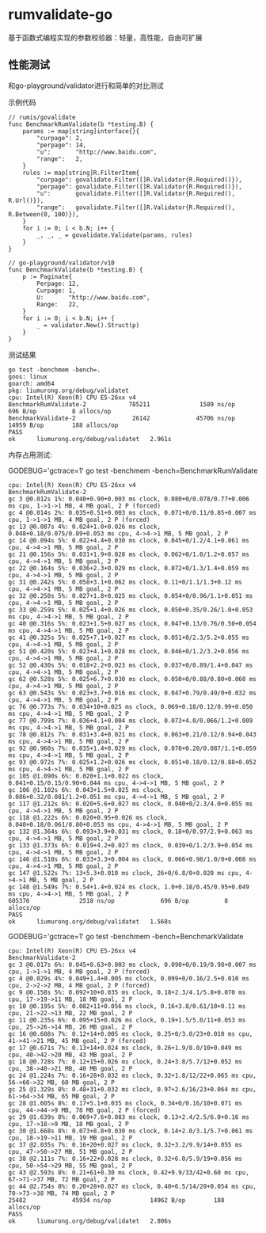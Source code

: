 # rumvalidate-go

基于函数式编程实现的参数校验器：轻量，高性能，自由可扩展

## 性能测试

和go-playground/validator进行和简单的对比测试

示例代码

    // rumis/govalidate
    func BenchmarkRumValidate(b *testing.B) {
        params := map[string]interface{}{
            "curpage": 2,
            "perpage": 14,
            "u":       "http://www.baidu.com",
            "range":   2,
        }
        rules := map[string]R.FilterItem{
            "curpage": govalidate.Filter([]R.Validator{R.Required()}),
            "perpage": govalidate.Filter([]R.Validator{R.Required()}),
            "u":       govalidate.Filter([]R.Validator{R.Required(), R.Url()}),
            "range":   govalidate.Filter([]R.Validator{R.Required(), R.Between(0, 100)}),
        }
        for i := 0; i < b.N; i++ {
            _, _, _ = govalidate.Validate(params, rules)
        }
    }

    // go-playground/validator/v10
    func BenchmarkValidate(b *testing.B) {
        p := Paginate{
            Perpage: 12,
            Curpage: 1,
            U:       "http://www.baidu.com",
            Range:   22,
        }
        for i := 0; i < b.N; i++ {
            _ = validator.New().Struct(p)
        }
    }

测试结果

    go test -benchmem -bench=.
    goos: linux
    goarch: amd64
    pkg: liumurong.org/debug/validatet
    cpu: Intel(R) Xeon(R) CPU E5-26xx v4
    BenchmarkRumValidate-2            785211              1589 ns/op             696 B/op          8 allocs/op
    BenchmarkValidate-2                26142             45706 ns/op           14959 B/op        188 allocs/op
    PASS
    ok      liumurong.org/debug/validatet   2.961s 

内存占用测试:

GODEBUG='gctrace=1' go test -benchmem -bench=BenchmarkRumValidate

    cpu: Intel(R) Xeon(R) CPU E5-26xx v4
    BenchmarkRumValidate-2          
    gc 3 @0.012s 1%: 0.040+0.90+0.003 ms clock, 0.080+0/0.078/0.77+0.006 ms cpu, 1->1->1 MB, 4 MB goal, 2 P (forced)
    gc 4 @0.014s 2%: 0.035+0.51+0.003 ms clock, 0.071+0/0.11/0.85+0.007 ms cpu, 1->1->1 MB, 4 MB goal, 2 P (forced)
    gc 13 @0.087s 4%: 0.024+1.0+0.026 ms clock, 0.048+0.18/0.075/0.89+0.053 ms cpu, 4->4->1 MB, 5 MB goal, 2 P
    gc 14 @0.094s 5%: 0.022+4.4+0.030 ms clock, 0.045+0/1.2/4.1+0.061 ms cpu, 4->4->1 MB, 5 MB goal, 2 P
    gc 21 @0.156s 5%: 0.031+1.9+0.028 ms clock, 0.062+0/1.0/1.2+0.057 ms cpu, 4->4->1 MB, 5 MB goal, 2 P
    gc 22 @0.164s 5%: 0.036+2.3+0.029 ms clock, 0.072+0/1.3/1.4+0.059 ms cpu, 4->4->1 MB, 5 MB goal, 2 P
    gc 31 @0.242s 5%: 0.058+3.1+0.062 ms clock, 0.11+0/1.1/1.3+0.12 ms cpu, 4->4->1 MB, 5 MB goal, 2 P
    gc 32 @0.250s 5%: 0.027+1.8+0.025 ms clock, 0.054+0/0.96/1.1+0.051 ms cpu, 4->4->1 MB, 5 MB goal, 2 P
    gc 33 @0.259s 5%: 0.025+1.4+0.026 ms clock, 0.050+0.35/0.26/1.0+0.053 ms cpu, 4->4->1 MB, 5 MB goal, 2 P
    gc 40 @0.316s 5%: 0.023+1.5+0.027 ms clock, 0.047+0.13/0.76/0.50+0.054 ms cpu, 4->4->1 MB, 5 MB goal, 2 P
    gc 41 @0.325s 5%: 0.025+7.1+0.027 ms clock, 0.051+0/2.3/5.2+0.055 ms cpu, 4->4->1 MB, 5 MB goal, 2 P
    gc 51 @0.420s 5%: 0.023+4.1+0.028 ms clock, 0.046+0/1.2/3.2+0.056 ms cpu, 4->4->1 MB, 5 MB goal, 2 P
    gc 52 @0.430s 5%: 0.018+2.2+0.023 ms clock, 0.037+0/0.89/1.4+0.047 ms cpu, 4->4->1 MB, 5 MB goal, 2 P
    gc 62 @0.528s 5%: 0.025+6.7+0.030 ms clock, 0.050+0/0.88/0.80+0.060 ms cpu, 4->4->1 MB, 5 MB goal, 2 P
    gc 63 @0.543s 5%: 0.023+3.7+0.016 ms clock, 0.047+0.79/0.49/0+0.032 ms cpu, 4->4->1 MB, 5 MB goal, 2 P
    gc 76 @0.773s 7%: 0.034+10+0.025 ms clock, 0.069+0.18/0.12/0.99+0.050 ms cpu, 4->4->1 MB, 5 MB goal, 2 P
    gc 77 @0.799s 7%: 0.036+4.1+0.004 ms clock, 0.073+4.0/0.066/1.2+0.009 ms cpu, 4->4->1 MB, 5 MB goal, 2 P
    gc 78 @0.812s 7%: 0.031+3.4+0.021 ms clock, 0.063+0.21/0.12/0.94+0.043 ms cpu, 4->4->1 MB, 5 MB goal, 2 P
    gc 92 @0.960s 7%: 0.035+1.4+0.029 ms clock, 0.070+0.20/0.087/1.1+0.059 ms cpu, 4->4->1 MB, 5 MB goal, 2 P
    gc 93 @0.972s 7%: 0.025+1.2+0.026 ms clock, 0.051+0.18/0.12/0.88+0.052 ms cpu, 4->4->1 MB, 5 MB goal, 2 P
    gc 105 @1.090s 6%: 0.020+1.1+0.022 ms clock, 0.041+0.15/0.15/0.90+0.044 ms cpu, 4->4->1 MB, 5 MB goal, 2 P
    gc 106 @1.102s 6%: 0.043+1.5+0.025 ms clock, 0.086+0.32/0.081/1.2+0.051 ms cpu, 4->4->1 MB, 5 MB goal, 2 P
    gc 117 @1.212s 6%: 0.020+5.6+0.027 ms clock, 0.040+0/2.3/4.0+0.055 ms cpu, 4->4->1 MB, 5 MB goal, 2 P
    gc 118 @1.222s 6%: 0.020+0.95+0.026 ms clock, 0.040+0.18/0.061/0.80+0.053 ms cpu, 4->4->1 MB, 5 MB goal, 2 P
    gc 132 @1.364s 6%: 0.093+3.9+0.031 ms clock, 0.18+0/0.97/2.9+0.063 ms cpu, 4->4->1 MB, 5 MB goal, 2 P
    gc 133 @1.373s 6%: 0.019+4.2+0.027 ms clock, 0.039+0/1.2/3.9+0.054 ms cpu, 4->4->1 MB, 5 MB goal, 2 P
    gc 146 @1.510s 6%: 0.033+3.3+0.004 ms clock, 0.066+0.98/1.0/0+0.008 ms cpu, 4->4->1 MB, 5 MB goal, 2 P
    gc 147 @1.522s 7%: 13+5.3+0.010 ms clock, 26+0/6.8/0+0.020 ms cpu, 4->4->1 MB, 5 MB goal, 2 P
    gc 148 @1.549s 7%: 0.54+1.4+0.024 ms clock, 1.0+0.18/0.45/0.95+0.049 ms cpu, 4->4->1 MB, 5 MB goal, 2 P
    605376              2518 ns/op             696 B/op          8 allocs/op
    PASS
    ok      liumurong.org/debug/validatet   1.568s


GODEBUG='gctrace=1' go test -benchmem -bench=BenchmarkValidate

    cpu: Intel(R) Xeon(R) CPU E5-26xx v4
    BenchmarkValidate-2     
    gc 3 @0.017s 6%: 0.045+0.63+0.003 ms clock, 0.090+0/0.19/0.98+0.007 ms cpu, 1->1->1 MB, 4 MB goal, 2 P (forced)
    gc 4 @0.029s 4%: 0.049+1.4+0.005 ms clock, 0.099+0/0.16/2.5+0.010 ms cpu, 2->2->2 MB, 4 MB goal, 2 P (forced)
    gc 9 @0.158s 5%: 0.092+10+0.035 ms clock, 0.18+2.3/4.1/5.8+0.070 ms cpu, 17->19->11 MB, 18 MB goal, 2 P
    gc 10 @0.195s 5%: 0.082+11+0.056 ms clock, 0.16+3.8/0.61/10+0.11 ms cpu, 21->22->13 MB, 22 MB goal, 2 P
    gc 11 @0.235s 6%: 0.095+15+0.026 ms clock, 0.19+1.5/5.0/11+0.053 ms cpu, 25->26->14 MB, 26 MB goal, 2 P
    gc 16 @0.608s 7%: 0.12+14+0.005 ms clock, 0.25+0/3.0/23+0.010 ms cpu, 41->41->21 MB, 45 MB goal, 2 P (forced)
    gc 17 @0.671s 7%: 0.13+14+0.024 ms clock, 0.26+1.9/8.0/10+0.049 ms cpu, 40->42->20 MB, 43 MB goal, 2 P
    gc 18 @0.728s 7%: 0.12+15+0.026 ms clock, 0.24+3.8/5.7/12+0.052 ms cpu, 38->40->21 MB, 40 MB goal, 2 P
    gc 24 @1.224s 7%: 0.16+28+0.032 ms clock, 0.32+1.8/12/22+0.065 ms cpu, 56->60->32 MB, 60 MB goal, 2 P
    gc 25 @1.329s 8%: 0.48+31+0.032 ms clock, 0.97+2.6/16/23+0.064 ms cpu, 61->64->34 MB, 65 MB goal, 2 P
    gc 28 @1.605s 8%: 0.17+5.1+0.035 ms clock, 0.34+0/0.16/10+0.071 ms cpu, 44->44->9 MB, 78 MB goal, 2 P (forced)
    gc 29 @1.639s 8%: 0.069+7.6+0.083 ms clock, 0.13+2.4/2.5/6.0+0.16 ms cpu, 17->18->9 MB, 18 MB goal, 2 P
    gc 30 @1.668s 8%: 0.073+8.8+0.030 ms clock, 0.14+2.0/3.1/5.7+0.061 ms cpu, 18->19->11 MB, 19 MB goal, 2 P
    gc 37 @2.035s 7%: 0.16+20+0.027 ms clock, 0.32+3.2/9.9/14+0.055 ms cpu, 47->50->27 MB, 51 MB goal, 2 P
    gc 38 @2.111s 7%: 0.16+22+0.028 ms clock, 0.32+6.0/5.9/19+0.056 ms cpu, 50->54->29 MB, 55 MB goal, 2 P
    gc 43 @2.593s 8%: 0.21+61+0.30 ms clock, 0.42+9.9/33/42+0.60 ms cpu, 67->71->37 MB, 72 MB goal, 2 P
    gc 44 @2.754s 8%: 0.20+28+0.027 ms clock, 0.40+6.5/14/20+0.054 ms cpu, 70->73->38 MB, 74 MB goal, 2 P
    25482             45934 ns/op           14962 B/op        188 allocs/op
    PASS
    ok      liumurong.org/debug/validatet   2.806s